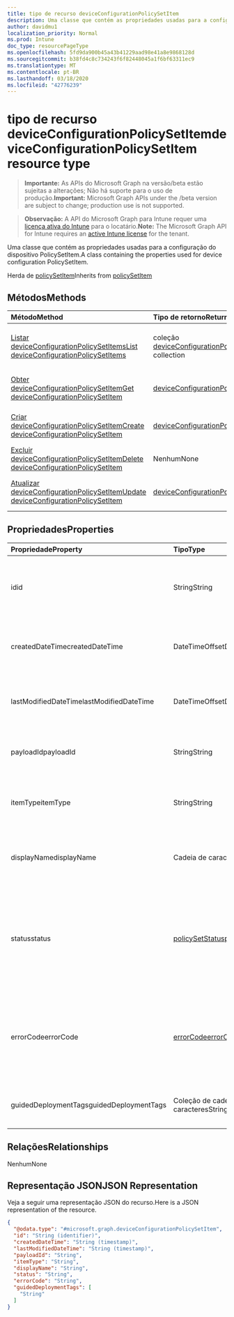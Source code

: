 ```yaml
---
title: tipo de recurso deviceConfigurationPolicySetItem
description: Uma classe que contém as propriedades usadas para a configuração do dispositivo PolicySetItem.
author: davidmu1
localization_priority: Normal
ms.prod: Intune
doc_type: resourcePageType
ms.openlocfilehash: 5fd9da900b45a43b41229aad98e41a8e9868128d
ms.sourcegitcommit: b38fd4c8c734243f6f82448045a1f6bf63311ec9
ms.translationtype: MT
ms.contentlocale: pt-BR
ms.lasthandoff: 03/18/2020
ms.locfileid: "42776239"
---
```

# <a name="deviceconfigurationpolicysetitem-resource-type"></a><span data-ttu-id="792ae-103">tipo de recurso deviceConfigurationPolicySetItem</span><span class="sxs-lookup"><span data-stu-id="792ae-103">deviceConfigurationPolicySetItem resource type</span></span>

> <span data-ttu-id="792ae-104">**Importante:** As APIs do Microsoft Graph na versão/beta estão sujeitas a alterações; Não há suporte para o uso de produção.</span><span class="sxs-lookup"><span data-stu-id="792ae-104">**Important:** Microsoft Graph APIs under the /beta version are subject to change; production use is not supported.</span></span>

> <span data-ttu-id="792ae-105">**Observação:** A API do Microsoft Graph para Intune requer uma [licença ativa do Intune](https://go.microsoft.com/fwlink/?linkid=839381) para o locatário.</span><span class="sxs-lookup"><span data-stu-id="792ae-105">**Note:** The Microsoft Graph API for Intune requires an [active Intune license](https://go.microsoft.com/fwlink/?linkid=839381) for the tenant.</span></span>

<span data-ttu-id="792ae-106">Uma classe que contém as propriedades usadas para a configuração do dispositivo PolicySetItem.</span><span class="sxs-lookup"><span data-stu-id="792ae-106">A class containing the properties used for device configuration PolicySetItem.</span></span>


<span data-ttu-id="792ae-107">Herda de [policySetItem](../resources/intune-policyset-policysetitem.md)</span><span class="sxs-lookup"><span data-stu-id="792ae-107">Inherits from [policySetItem](../resources/intune-policyset-policysetitem.md)</span></span>

## <a name="methods"></a><span data-ttu-id="792ae-108">Métodos</span><span class="sxs-lookup"><span data-stu-id="792ae-108">Methods</span></span>
|<span data-ttu-id="792ae-109">Método</span><span class="sxs-lookup"><span data-stu-id="792ae-109">Method</span></span>|<span data-ttu-id="792ae-110">Tipo de retorno</span><span class="sxs-lookup"><span data-stu-id="792ae-110">Return Type</span></span>|<span data-ttu-id="792ae-111">Descrição</span><span class="sxs-lookup"><span data-stu-id="792ae-111">Description</span></span>|
|:---|:---|:---|
|[<span data-ttu-id="792ae-112">Listar deviceConfigurationPolicySetItems</span><span class="sxs-lookup"><span data-stu-id="792ae-112">List deviceConfigurationPolicySetItems</span></span>](../api/intune-policyset-deviceconfigurationpolicysetitem-list.md)|<span data-ttu-id="792ae-113">coleção [deviceConfigurationPolicySetItem](../resources/intune-policyset-deviceconfigurationpolicysetitem.md)</span><span class="sxs-lookup"><span data-stu-id="792ae-113">[deviceConfigurationPolicySetItem](../resources/intune-policyset-deviceconfigurationpolicysetitem.md) collection</span></span>|<span data-ttu-id="792ae-114">Listar Propriedades e relações dos objetos [deviceConfigurationPolicySetItem](../resources/intune-policyset-deviceconfigurationpolicysetitem.md) .</span><span class="sxs-lookup"><span data-stu-id="792ae-114">List properties and relationships of the [deviceConfigurationPolicySetItem](../resources/intune-policyset-deviceconfigurationpolicysetitem.md) objects.</span></span>|
|[<span data-ttu-id="792ae-115">Obter deviceConfigurationPolicySetItem</span><span class="sxs-lookup"><span data-stu-id="792ae-115">Get deviceConfigurationPolicySetItem</span></span>](../api/intune-policyset-deviceconfigurationpolicysetitem-get.md)|[<span data-ttu-id="792ae-116">deviceConfigurationPolicySetItem</span><span class="sxs-lookup"><span data-stu-id="792ae-116">deviceConfigurationPolicySetItem</span></span>](../resources/intune-policyset-deviceconfigurationpolicysetitem.md)|<span data-ttu-id="792ae-117">Leia as propriedades e as relações do objeto [deviceConfigurationPolicySetItem](../resources/intune-policyset-deviceconfigurationpolicysetitem.md) .</span><span class="sxs-lookup"><span data-stu-id="792ae-117">Read properties and relationships of the [deviceConfigurationPolicySetItem](../resources/intune-policyset-deviceconfigurationpolicysetitem.md) object.</span></span>|
|[<span data-ttu-id="792ae-118">Criar deviceConfigurationPolicySetItem</span><span class="sxs-lookup"><span data-stu-id="792ae-118">Create deviceConfigurationPolicySetItem</span></span>](../api/intune-policyset-deviceconfigurationpolicysetitem-create.md)|[<span data-ttu-id="792ae-119">deviceConfigurationPolicySetItem</span><span class="sxs-lookup"><span data-stu-id="792ae-119">deviceConfigurationPolicySetItem</span></span>](../resources/intune-policyset-deviceconfigurationpolicysetitem.md)|<span data-ttu-id="792ae-120">Criar um novo objeto [deviceConfigurationPolicySetItem](../resources/intune-policyset-deviceconfigurationpolicysetitem.md) .</span><span class="sxs-lookup"><span data-stu-id="792ae-120">Create a new [deviceConfigurationPolicySetItem](../resources/intune-policyset-deviceconfigurationpolicysetitem.md) object.</span></span>|
|[<span data-ttu-id="792ae-121">Excluir deviceConfigurationPolicySetItem</span><span class="sxs-lookup"><span data-stu-id="792ae-121">Delete deviceConfigurationPolicySetItem</span></span>](../api/intune-policyset-deviceconfigurationpolicysetitem-delete.md)|<span data-ttu-id="792ae-122">Nenhum</span><span class="sxs-lookup"><span data-stu-id="792ae-122">None</span></span>|<span data-ttu-id="792ae-123">Exclui [deviceConfigurationPolicySetItem](../resources/intune-policyset-deviceconfigurationpolicysetitem.md).</span><span class="sxs-lookup"><span data-stu-id="792ae-123">Deletes a [deviceConfigurationPolicySetItem](../resources/intune-policyset-deviceconfigurationpolicysetitem.md).</span></span>|
|[<span data-ttu-id="792ae-124">Atualizar deviceConfigurationPolicySetItem</span><span class="sxs-lookup"><span data-stu-id="792ae-124">Update deviceConfigurationPolicySetItem</span></span>](../api/intune-policyset-deviceconfigurationpolicysetitem-update.md)|[<span data-ttu-id="792ae-125">deviceConfigurationPolicySetItem</span><span class="sxs-lookup"><span data-stu-id="792ae-125">deviceConfigurationPolicySetItem</span></span>](../resources/intune-policyset-deviceconfigurationpolicysetitem.md)|<span data-ttu-id="792ae-126">Atualiza as propriedades de um objeto [deviceConfigurationPolicySetItem](../resources/intune-policyset-deviceconfigurationpolicysetitem.md) .</span><span class="sxs-lookup"><span data-stu-id="792ae-126">Update the properties of a [deviceConfigurationPolicySetItem](../resources/intune-policyset-deviceconfigurationpolicysetitem.md) object.</span></span>|

## <a name="properties"></a><span data-ttu-id="792ae-127">Propriedades</span><span class="sxs-lookup"><span data-stu-id="792ae-127">Properties</span></span>
|<span data-ttu-id="792ae-128">Propriedade</span><span class="sxs-lookup"><span data-stu-id="792ae-128">Property</span></span>|<span data-ttu-id="792ae-129">Tipo</span><span class="sxs-lookup"><span data-stu-id="792ae-129">Type</span></span>|<span data-ttu-id="792ae-130">Descrição</span><span class="sxs-lookup"><span data-stu-id="792ae-130">Description</span></span>|
|:---|:---|:---|
|<span data-ttu-id="792ae-131">id</span><span class="sxs-lookup"><span data-stu-id="792ae-131">id</span></span>|<span data-ttu-id="792ae-132">String</span><span class="sxs-lookup"><span data-stu-id="792ae-132">String</span></span>|<span data-ttu-id="792ae-133">Chave do MobileAppPolicySetItem.</span><span class="sxs-lookup"><span data-stu-id="792ae-133">Key of the MobileAppPolicySetItem.</span></span> <span data-ttu-id="792ae-134">Herdado de [policySetItem](../resources/intune-policyset-policysetitem.md)</span><span class="sxs-lookup"><span data-stu-id="792ae-134">Inherited from [policySetItem](../resources/intune-policyset-policysetitem.md)</span></span>|
|<span data-ttu-id="792ae-135">createdDateTime</span><span class="sxs-lookup"><span data-stu-id="792ae-135">createdDateTime</span></span>|<span data-ttu-id="792ae-136">DateTimeOffset</span><span class="sxs-lookup"><span data-stu-id="792ae-136">DateTimeOffset</span></span>|<span data-ttu-id="792ae-137">Hora de criação do PolicySetItem.</span><span class="sxs-lookup"><span data-stu-id="792ae-137">Creation time of the PolicySetItem.</span></span> <span data-ttu-id="792ae-138">Herdado de [policySetItem](../resources/intune-policyset-policysetitem.md)</span><span class="sxs-lookup"><span data-stu-id="792ae-138">Inherited from [policySetItem](../resources/intune-policyset-policysetitem.md)</span></span>|
|<span data-ttu-id="792ae-139">lastModifiedDateTime</span><span class="sxs-lookup"><span data-stu-id="792ae-139">lastModifiedDateTime</span></span>|<span data-ttu-id="792ae-140">DateTimeOffset</span><span class="sxs-lookup"><span data-stu-id="792ae-140">DateTimeOffset</span></span>|<span data-ttu-id="792ae-141">Hora da última modificação do PolicySetItem.</span><span class="sxs-lookup"><span data-stu-id="792ae-141">Last modified time of the PolicySetItem.</span></span> <span data-ttu-id="792ae-142">Herdado de [policySetItem](../resources/intune-policyset-policysetitem.md)</span><span class="sxs-lookup"><span data-stu-id="792ae-142">Inherited from [policySetItem](../resources/intune-policyset-policysetitem.md)</span></span>|
|<span data-ttu-id="792ae-143">payloadId</span><span class="sxs-lookup"><span data-stu-id="792ae-143">payloadId</span></span>|<span data-ttu-id="792ae-144">String</span><span class="sxs-lookup"><span data-stu-id="792ae-144">String</span></span>|<span data-ttu-id="792ae-145">PayloadId do PolicySetItem.</span><span class="sxs-lookup"><span data-stu-id="792ae-145">PayloadId of the PolicySetItem.</span></span> <span data-ttu-id="792ae-146">Herdado de [policySetItem](../resources/intune-policyset-policysetitem.md)</span><span class="sxs-lookup"><span data-stu-id="792ae-146">Inherited from [policySetItem](../resources/intune-policyset-policysetitem.md)</span></span>|
|<span data-ttu-id="792ae-147">itemType</span><span class="sxs-lookup"><span data-stu-id="792ae-147">itemType</span></span>|<span data-ttu-id="792ae-148">String</span><span class="sxs-lookup"><span data-stu-id="792ae-148">String</span></span>|<span data-ttu-id="792ae-149">policySetType do PolicySetItem.</span><span class="sxs-lookup"><span data-stu-id="792ae-149">policySetType of the PolicySetItem.</span></span> <span data-ttu-id="792ae-150">Herdado de [policySetItem](../resources/intune-policyset-policysetitem.md)</span><span class="sxs-lookup"><span data-stu-id="792ae-150">Inherited from [policySetItem](../resources/intune-policyset-policysetitem.md)</span></span>|
|<span data-ttu-id="792ae-151">displayName</span><span class="sxs-lookup"><span data-stu-id="792ae-151">displayName</span></span>|<span data-ttu-id="792ae-152">Cadeia de caracteres</span><span class="sxs-lookup"><span data-stu-id="792ae-152">String</span></span>|<span data-ttu-id="792ae-153">DisplayName do PolicySetItem.</span><span class="sxs-lookup"><span data-stu-id="792ae-153">DisplayName of the PolicySetItem.</span></span> <span data-ttu-id="792ae-154">Herdado de [policySetItem](../resources/intune-policyset-policysetitem.md)</span><span class="sxs-lookup"><span data-stu-id="792ae-154">Inherited from [policySetItem](../resources/intune-policyset-policysetitem.md)</span></span>|
|<span data-ttu-id="792ae-155">status</span><span class="sxs-lookup"><span data-stu-id="792ae-155">status</span></span>|[<span data-ttu-id="792ae-156">policySetStatus</span><span class="sxs-lookup"><span data-stu-id="792ae-156">policySetStatus</span></span>](../resources/intune-policyset-policysetstatus.md)|<span data-ttu-id="792ae-157">Status do PolicySetItem.</span><span class="sxs-lookup"><span data-stu-id="792ae-157">Status of the PolicySetItem.</span></span> <span data-ttu-id="792ae-158">Herdado de [policySetItem](../resources/intune-policyset-policysetitem.md).</span><span class="sxs-lookup"><span data-stu-id="792ae-158">Inherited from [policySetItem](../resources/intune-policyset-policysetitem.md).</span></span> <span data-ttu-id="792ae-159">Os valores possíveis são: `unknown`, `validating`, `partialSuccess`, `success`, `error`, `notAssigned`.</span><span class="sxs-lookup"><span data-stu-id="792ae-159">Possible values are: `unknown`, `validating`, `partialSuccess`, `success`, `error`, `notAssigned`.</span></span>|
|<span data-ttu-id="792ae-160">errorCode</span><span class="sxs-lookup"><span data-stu-id="792ae-160">errorCode</span></span>|[<span data-ttu-id="792ae-161">errorCode</span><span class="sxs-lookup"><span data-stu-id="792ae-161">errorCode</span></span>](../resources/intune-policyset-errorcode.md)|<span data-ttu-id="792ae-162">Código de erro, caso algum tenha ocorrido.</span><span class="sxs-lookup"><span data-stu-id="792ae-162">Error code if any occured.</span></span> <span data-ttu-id="792ae-163">Herdado de [policySetItem](../resources/intune-policyset-policysetitem.md).</span><span class="sxs-lookup"><span data-stu-id="792ae-163">Inherited from [policySetItem](../resources/intune-policyset-policysetitem.md).</span></span> <span data-ttu-id="792ae-164">Os valores possíveis são: `noError`, `unauthorized`, `notFound`, `deleted`.</span><span class="sxs-lookup"><span data-stu-id="792ae-164">Possible values are: `noError`, `unauthorized`, `notFound`, `deleted`.</span></span>|
|<span data-ttu-id="792ae-165">guidedDeploymentTags</span><span class="sxs-lookup"><span data-stu-id="792ae-165">guidedDeploymentTags</span></span>|<span data-ttu-id="792ae-166">Coleção de cadeias de caracteres</span><span class="sxs-lookup"><span data-stu-id="792ae-166">String collection</span></span>|<span data-ttu-id="792ae-167">Marcas da implantação dirigida herdadas de [policySetItem](../resources/intune-policyset-policysetitem.md)</span><span class="sxs-lookup"><span data-stu-id="792ae-167">Tags of the guided deployment Inherited from [policySetItem](../resources/intune-policyset-policysetitem.md)</span></span>|

## <a name="relationships"></a><span data-ttu-id="792ae-168">Relações</span><span class="sxs-lookup"><span data-stu-id="792ae-168">Relationships</span></span>
<span data-ttu-id="792ae-169">Nenhum</span><span class="sxs-lookup"><span data-stu-id="792ae-169">None</span></span>

## <a name="json-representation"></a><span data-ttu-id="792ae-170">Representação JSON</span><span class="sxs-lookup"><span data-stu-id="792ae-170">JSON Representation</span></span>
<span data-ttu-id="792ae-171">Veja a seguir uma representação JSON do recurso.</span><span class="sxs-lookup"><span data-stu-id="792ae-171">Here is a JSON representation of the resource.</span></span>
<!-- {
  "blockType": "resource",
  "keyProperty": "id",
  "@odata.type": "microsoft.graph.deviceConfigurationPolicySetItem"
}
-->
``` json
{
  "@odata.type": "#microsoft.graph.deviceConfigurationPolicySetItem",
  "id": "String (identifier)",
  "createdDateTime": "String (timestamp)",
  "lastModifiedDateTime": "String (timestamp)",
  "payloadId": "String",
  "itemType": "String",
  "displayName": "String",
  "status": "String",
  "errorCode": "String",
  "guidedDeploymentTags": [
    "String"
  ]
}
```




